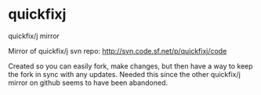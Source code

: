 quickfixj
=========

quickfix/j mirror

Mirror of quickfix/j svn repo: http://svn.code.sf.net/p/quickfixj/code

Created so you can easily fork, make changes, but then have a way to keep the fork in sync with any updates. Needed this since the other quickfix/j mirror on github seems to have been abandoned.
